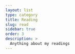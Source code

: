 ```yaml
---
layout: list
type: category
title: Reading
slug: read
sidebar: true
order: 3
description: >
  Anything about my readings
---
```

